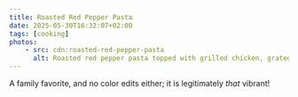 ```yaml
---
title: Roasted Red Pepper Pasta
date: 2025-05-30T16:32:07+02:00
tags: [cooking]
photos:
    - src: cdn:roasted-red-pepper-pasta
      alt: Roasted red pepper pasta topped with grilled chicken, grated parmesan, and sliced sweet red bell pepper
---
```


A family favorite, and no color edits either; it is legitimately *that* vibrant!

